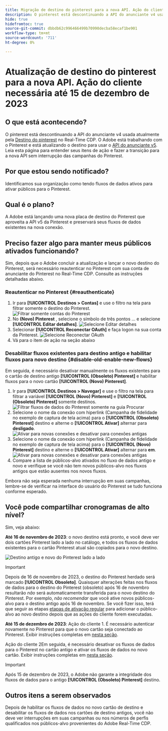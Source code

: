 ```yaml
---
title: Migração de destino do pinterest para a nova API. Ação do cliente necessária.
description: O pinterest está descontinuando a API do anunciante v4 usada atualmente pelo destino do Pinterest no Real-Time CDP. Entenda seus itens de ação para fazer a transição perfeita para a nova API sem interromper as campanhas do Pinterest.
hide: true
hidefromtoc: true
source-git-commit: dbbdb62c996466499b70990decba58ecaf1be901
workflow-type: tm+mt
source-wordcount: '711'
ht-degree: 0%

---
```


# Atualização de destino do pinterest para a nova API. Ação do cliente necessária até 15 de dezembro de 2023

## O que está acontecendo?

O pinterest está descontinuando a API do anunciante v4 usada atualmente pela [Destino do pinterest](/help/destinations/catalog/advertising/pinterest.md) no Real-Time CDP. O Adobe está trabalhando com o Pinterest e está atualizando o destino para usar o [API do anunciante v5](https://developers.pinterest.com/docs/getting-started/migration/). Leia esta página para entender seus itens de ação e fazer a transição para a nova API sem interrupção das campanhas do Pinterest.

## Por que estou sendo notificado?

Identificamos sua organização como tendo fluxos de dados ativos para ativar públicos para o Pinterest.

## Qual é o plano?

A Adobe está lançando uma nova placa de destino do Pinterest que aproveita a API v5 da Pinterest e preservará seus fluxos de dados existentes na nova conexão.

## Preciso fazer algo para manter meus públicos ativados funcionando?

Sim, depois que o Adobe concluir a atualização e lançar o novo destino do Pinterest, será necessário reautenticar no Pinterest com sua conta de anunciante do Pinterest no Real-Time CDP. Consulte as instruções detalhadas abaixo.

### Reautenticar no Pinterest {#reauthenticate}

1. Ir para **[!UICONTROL Destinos > Contas]** e use o filtro na tela para filtrar somente o destino do Pinterest.
   ![Filtrar somente contas do Pinterest](/help/destinations/assets/catalog/advertising/pinterest-migration/filter-pinterest-acconts-only.png)
2. No **(Novo) Pinterest** , selecione o símbolo de três pontos ... e selecione **[!UICONTROL Editar detalhes]**.
   ![Selecione Editar detalhes](/help/destinations/assets/catalog/advertising/pinterest-migration/edit-details-pinterest.png)
3. Selecionar **[!UICONTROL Reconectar OAuth]** e faça logon na sua conta da Pinterest.
   ![Selecione Reconectar OAuth](/help/destinations/assets/catalog/advertising/pinterest-migration/reconnect-oauth-pinterest.png)
4. Vá para o item de ação na seção abaixo

### Desabilitar fluxos existentes para destino antigo e habilitar fluxos para novo destino {#disable-old-enable-new-flows}

Em seguida, é necessário desativar manualmente os fluxos existentes para o cartão de destino antigo **[!UICONTROL (Obsoleto) Pinterest]** e habilitar fluxos para o novo cartão **[!UICONTROL (Novo) Pinterest]**.

1. Ir para **[!UICONTROL Destinos > Navegar]** e use o filtro na tela para filtrar a variável **[!UICONTROL (Novo) Pinterest]** e **[!UICONTROL (Obsoleto) Pinterest]** somente destinos.
   ![Filtrar fluxos de dados do Pinterest somente na guia Procurar](/help/destinations/assets/catalog/advertising/pinterest-migration/filter-pinterest-browse.png)
2. Selecione o nome da conexão com hiperlink (Campanha de fidelidade no exemplo de captura de tela acima) para o **[!UICONTROL (Obsoleto) Pinterest]** destino e alterne o **[!UICONTROL Ativar]** alternar para **desligado**.
   ![Ativar para novas conexões e desativar para conexões antigas](/help/destinations/assets/catalog/advertising/pinterest-migration/enable-disable-toggle-old-destination.png)
3. Selecione o nome da conexão com hiperlink (Campanha de fidelidade no exemplo de captura de tela acima) para o **[!UICONTROL (Novo) Pinterest]** destino e alterne o **[!UICONTROL Ativar]** alternar para **em**.
   ![Ativar para novas conexões e desativar para conexões antigas](/help/destinations/assets/catalog/advertising/pinterest-migration/enable-disable-toggle-new-destination.png)
4. Compare a lista de públicos-alvo ativados no fluxo de dados antigo e novo e verifique se você não tem novos públicos-alvo nos fluxos antigos que estão ausentes nos novos fluxos.

Embora não seja esperada nenhuma interrupção em suas campanhas, lembre-se de verificar na interface do usuário do Pinterest se tudo funciona conforme esperado.

## Você pode compartilhar cronogramas de alto nível?

Sim, veja abaixo:

**Até 16 de novembro de 2023**: o novo destino está pronto, e você deve ver dois cartões Pinterest lado a lado no catálogo, e todos os fluxos de dados existentes para o cartão Pinterest atual são copiados para o novo destino.

![Destino antigo e novo do Pinterest lado a lado](/help/destinations/assets/catalog/advertising/pinterest-migration/pinterest-two-cards-side-by-side.png)

>[!IMPORTANT]
>
>Depois de 16 de novembro de 2023, o destino do Pinterest herdado será marcado **[!UICONTROL Obsoleto]**. <span class="preview">Quaisquer alterações feitas nos fluxos de dados para o destino do Pinterest (obsoleto) após 16 de novembro resultarão *não* será automaticamente transferida para o novo destino do Pinterest. </span>
>Por exemplo, *não recomendar* que você ative novos públicos-alvo para o destino antigo após 16 de novembro. Se você fizer isso, terá que seguir as etapas [etapas de ativação regular](/help/destinations/ui/activate-segment-streaming-destinations.md) para adicionar o público-alvo ao novo destino depois que as ações do cliente forem executadas.

**Até 15 de dezembro de 2023**: <span class="preview">Ação do cliente 1</span>. É necessário autenticar novamente no Pinterest para que o novo cartão seja conectado ao Pinterest. Exibir instruções completas em [nesta seção](#reauthenticate).

<span class="preview">Ação do cliente 2</span>Em seguida, é necessário desativar os fluxos de dados para o Pinterest no cartão antigo e ativar os fluxos de dados no novo cartão. Exibir instruções completas em [nesta seção](#disable-old-enable-new-flows).

>[!IMPORTANT]
>
>Após 15 de dezembro de 2023, o Adobe não garante a integridade dos fluxos de dados para o antigo **[!UICONTROL (Obsoleto) Pinterest]** destino.

## Outros itens a serem observados

Depois de habilitar os fluxos de dados no novo cartão de destino e desabilitar os fluxos de dados nos cartões de destino antigos, você não deve ver interrupções em suas campanhas ou nos números de perfis qualificados nos públicos-alvo provenientes do Adobe Real-Time CDP.
